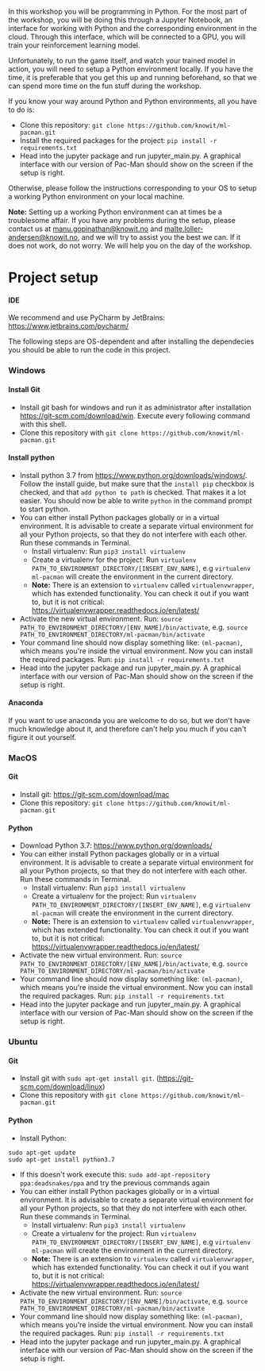 
In this workshop you will be programming in Python.
For the most part of the workshop, you will be doing this through a Jupyter Notebook,
an interface for working with Python and the corresponding environment in the cloud.
Through this interface,  which will be connected to a GPU,
you will train your reinforcement learning model.

Unfortunately, to run the game itself, and watch your trained model in action,
you will need to setup a Python environment locally.
If you have the time, it is preferable that you get this up and running beforehand,
so that we can spend more time on the fun stuff during the workshop.

If you know your way around Python and Python environments, all you have to do is:
 * Clone this repository: ```git clone https://github.com/knowit/ml-pacman.git```
 * Install the required packages for the project: `pip install -r requirements.txt`
 * Head into the jupyter package and run jupyter_main.py.
 A graphical interface with our version of Pac-Man should show on the screen if the setup is right.

Otherwise, please follow the instructions corresponding to your OS
to setup a working Python environment on your local machine.

**Note:** Setting up a working Python environment can at times be a troublesome affair.
If you have any problems during the setup, please contact us at manu.gopinathan@knowit.no
and malte.loller-andersen@knowit.no, and we will try to assist you the best we can.
If it does not work, do not worry. We will help you on the day of the workshop.

# Project setup

#### IDE
We recommend and use PyCharm by JetBrains: https://www.jetbrains.com/pycharm/

The following steps are OS-dependent and after installing the dependecies you should be able to run the code in this project.

### Windows

#### Install Git
* Install git bash for windows and run it as administrator after installation https://git-scm.com/download/win. Execute every following command with this shell.
* Clone this repository with ```git clone https://github.com/knowit/ml-pacman.git```


#### Install python

* Install python 3.7 from https://www.python.org/downloads/windows/. Follow the install guide, but make sure that the `install pip` checkbox is checked, and that `add python to path` is checked. That makes it a lot easier. You should now be able to write `python` in the command prompt to start python.
* You can either install Python packages globally or in a virtual environment.
It is advisable to create a separate virtual environment for all your Python projects,
so that they do not interfere with each other.
Run these commands in Terminal.
    - Install virtualenv: Run `pip3 install virtualenv`
    - Create a virtualenv for the project: Run `virtualenv PATH_TO_ENVIRONMENT_DIRECTORY/[INSERT_ENV_NAME]`,
    e.g `virtualenv ml-pacman` will create the environment in the current directory.
    - **Note:** There is an extension to `virtualenv` called `virtualenvwrapper`,
    which has extended functionality. You can check it out if you want to, but it is not critical:
    https://virtualenvwrapper.readthedocs.io/en/latest/
* Activate the new virtual environment. Run: `source PATH_TO_ENVIRONMENT_DIRECTORY/[ENV_NAME]/bin/activate`,
e.g. `source PATH_TO_ENVIRONMENT_DIRECTORY/ml-pacman/bin/activate`
* Your command line should now display something like: `(ml-pacman)`,
which means you're inside the virtual environment. Now you can install the required packages. Run:
`pip install -r requirements.txt`
* Head into the jupyter package and run jupyter_main.py.
 A graphical interface with our version of Pac-Man should show on the screen if the setup is right.


#### Anaconda

If you want to use anaconda you are welcome to do so, but we don't have much knowledge about it, and therefore can't help you much if you can't figure it out yourself.

### MacOS

#### Git
* Install git: https://git-scm.com/download/mac
* Clone this repository: ```git clone https://github.com/knowit/ml-pacman.git```

#### Python
* Download Python 3.7: https://www.python.org/downloads/
* You can either install Python packages globally or in a virtual environment.
It is advisable to create a separate virtual environment for all your Python projects,
so that they do not interfere with each other.
Run these commands in Terminal.
    - Install virtualenv: Run `pip3 install virtualenv`
    - Create a virtualenv for the project: Run `virtualenv PATH_TO_ENVIRONMENT_DIRECTORY/[INSERT_ENV_NAME]`,
    e.g `virtualenv ml-pacman` will create the environment in the current directory.
    - **Note:** There is an extension to `virtualenv` called `virtualenvwrapper`,
    which has extended functionality. You can check it out if you want to, but it is not critical:
    https://virtualenvwrapper.readthedocs.io/en/latest/
* Activate the new virtual environment. Run: `source PATH_TO_ENVIRONMENT_DIRECTORY/[ENV_NAME]/bin/activate`,
e.g. `source PATH_TO_ENVIRONMENT_DIRECTORY/ml-pacman/bin/activate`
* Your command line should now display something like: `(ml-pacman)`,
which means you're inside the virtual environment. Now you can install the required packages. Run:
`pip install -r requirements.txt`
* Head into the jupyter package and run jupyter_main.py.
 A graphical interface with our version of Pac-Man should show on the screen if the setup is right.

### Ubuntu
#### Git
* Install git with ```sudo apt-get install git```. (https://git-scm.com/download/linux)
* Clone this repository with ```git clone https://github.com/knowit/ml-pacman.git```

#### Python
* Install Python:
```
sudo apt-get update
sudo apt-get install python3.7
```
* If this doesn't work execute this: `sudo add-apt-repository ppa:deadsnakes/ppa` and try the previous commands again
* You can either install Python packages globally or in a virtual environment.
It is advisable to create a separate virtual environment for all your Python projects,
so that they do not interfere with each other.
Run these commands in Terminal.
    - Install virtualenv: Run `pip3 install virtualenv`
    - Create a virtualenv for the project: Run `virtualenv PATH_TO_ENVIRONMENT_DIRECTORY/[INSERT_ENV_NAME]`,
    e.g `virtualenv ml-pacman` will create the environment in the current directory.
    - **Note:** There is an extension to `virtualenv` called `virtualenvwrapper`,
    which has extended functionality. You can check it out if you want to, but it is not critical:
    https://virtualenvwrapper.readthedocs.io/en/latest/
* Activate the new virtual environment. Run: `source PATH_TO_ENVIRONMENT_DIRECTORY/[ENV_NAME]/bin/activate`,
e.g. `source PATH_TO_ENVIRONMENT_DIRECTORY/ml-pacman/bin/activate`
* Your command line should now display something like: `(ml-pacman)`,
which means you're inside the virtual environment. Now you can install the required packages. Run:
`pip install -r requirements.txt`
* Head into the jupyter package and run jupyter_main.py.
 A graphical interface with our version of Pac-Man should show on the screen if the setup is right.

